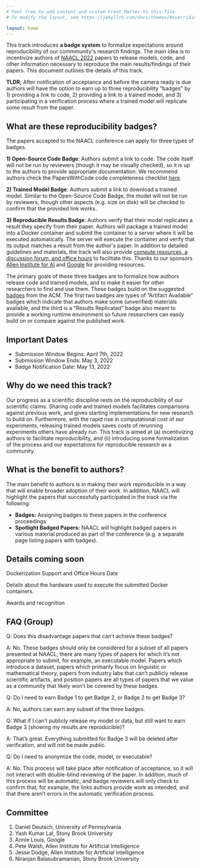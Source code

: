 ```yaml
---
# Feel free to add content and custom Front Matter to this file.
# To modify the layout, see https://jekyllrb.com/docs/themes/#overriding-theme-defaults

layout: home
--- 
```

<!-- This is the homepage for the [NAACL 2022](https://2022.naacl.org/) Reproducibility Track.-->

<!-- Output copied to clipboard! -->

<!-----
NEW: Check the "Suppress top comment" option to remove this info from the output.

Conversion time: 0.639 seconds.


Using this Markdown file:

1. Paste this output into your source file.
2. See the notes and action items below regarding this conversion run.
3. Check the rendered output (headings, lists, code blocks, tables) for proper
   formatting and use a linkchecker before you publish this page.

Conversion notes:

* Docs to Markdown version 1.0β31
* Thu Dec 16 2021 06:57:03 GMT-0800 (PST)
* Source doc: Reproducibility Track NAACL 2022
----->

This track introduces **a badge system** to formalize expectations around reproducibility of our commmunity's research findings. The main idea is to incentivize authors of [NAACL 2022](https://2022.naacl.org/) papers to release models, code, and other information necessary to reproduce the main results/findings of their papers. This document outlines the details of this track.

**TLDR;** After notification of acceptance and before the camera ready is due authors will have the option to earn up to three reproducibility “badges” by 1) providing a link to code, 2) providing a link to a trained model, and 3) participating in a verification process where a trained model will replicate some result from the paper. 

## What are these reproducibility badges?

The papers accepted to the NAACL conference can apply for three types of badges.

**1) Open-Source Code Badge**: Authors submit a link to code. The code itself will not be run by reviewers (though it may be visually checked), so it is up to the authors to provide appropriate documentation. We recommend authors check the PapersWithCode code completeness checklist [here](https://medium.com/paperswithcode/ml-code-completeness-checklist-e9127b168501).

**2) Trained Model Badge**: Authors submit a link to download a trained model. Similar to the Open-Source Code Badge, the model will not be run by reviewers, though other aspects (e.g. size on disk) will be checked to confirm that the provided link works.

**3) Reproducible Results Badge**: Authors verify that their model replicates a result they specify from their paper. Authors will package a trained model into a Docker container and submit the container to a server where it will be executed automatically. The server will execute the container and verify that its output matches a result from the author's paper. In addition to detailed guidelines and materials, the track will also provide [compute resources, a discussion forum, and office hours](#what-resources-and-support-are-available) to facilitate this. Thanks to our sponsors [Allen Institute for AI](https://allenai.org/) and [Google](https://www.google.com/) for providing resources.


The primary goals of these three badges are to formalize how authors release code and trained models, and to make it easier for other researchers to find and use them. These badges build on the suggested [badges](https://www.acm.org/publications/policies/artifact-review-badging) from the ACM. The first two badges are types of “Artifact Available” badges which indicate that authors make some (unverified) materials available, and the third is a “Results Replicated” badge also meant to provide a working runtime environment so future researchers can easily build on or compare against the published work. 



## Important Dates
- Submission Window Begins: April 7th, 2022
- Submission Window Ends: May 3, 2022
- Badge Notification Date: May 13, 2022


## Why do we need this track?

Our progress as a scientific discipline rests on the reproducibility of our scientific claims. Sharing code and trained models facilitates comparisons against previous work, and gives starting implementations for new research to build on. Furthermore, 
with the rapid rise in computational cost of our experiments, releasing trained models saves costs of rerunning experiments others have already run. This track is aimed at (a) incentivizing authors to facilitate reproducibility, and (ii) introducing some formalization of the process and our expectations for reproducible research as a community.

## What is the benefit to authors?

The main benefit to authors is in making their work reproducible in a way that will enable broader adoption of their work. In addition, NAACL will highlight the papers that successfully participated in the track via the following:

- **Badges:** Assigning badges to these papers in  the conference proceedings
- **Spotlight Badged Papers:** NAACL will highlight badged papers in various material produced as part of the conference  (e.g. a separate page listing papers with badges).

## Details coming soon

Dockerization Support and Office Hours Date

Details about the hardware used to execute the submitted Docker containers.

Awards and recognition


## FAQ (Group)

Q: Does this disadvantage papers that can’t achieve these badges? 

A: No. These badges should only be considered for a subset of all papers presented at NAACL; there are many types of papers for which it’s not appropriate to submit, for example, an executable model. Papers which introduce a dataset, papers which primarily focus on linguistic or mathematical theory, papers from industry labs that can’t publicly release scientific artifacts, and position papers are all types of papers that we value as a community that likely won’t be covered by these badges.

Q: Do I need to earn Badge 1 to get Badge 2, or Badge 2 to get Badge 3?

A: No, authors can earn any subset of the three badges.

Q: What if I can’t publicly release my model or data, but still want to earn Badge 3 (showing my results are reproducible)?

A: That’s great. Everything submitted for Badge 3 will be deleted after verification, and will not be made public.

Q: Do I need to anonymize the code, model, or executable? 

A: No. This process will take place after notification of acceptance, so it will not interact with double-blind reviewing of the paper. In addition, much of this process will be automatic, and badge reviewers will only check to confirm that, for example, the links authors provide work as intended, and that there aren’t errors in the automatic verification process.


## Committee
1. Daniel Deutsch, University of Pennsylvania
2. Yash Kumar Lal, Stony Brook University
3. Annie Louis, Google
3. Pete Walsh, Allen Institute for Artificial Intelligence
4. Jesse Dodge, Allen Institute for Artificial Intelligence
6. Niranjan Balasubramanian, Stony Brook University

